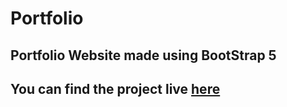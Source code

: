 # Portfolio

## Portfolio Website made using BootStrap 5


## You can find the project live [here](https://pankaj892.live)
